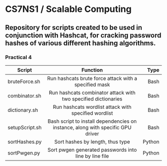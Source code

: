 # CS7NS1 / Scalable Computing

## Repository for scripts created to be used in conjunction with Hashcat, for cracking password hashes of various different hashing algorithms.

### Practical 4

| Script        | Function           | Type  |
| ------------- |:-------------:| -----:|
| bruteForce.sh | Run hashcats brute force attack with a specified mask  | Bash |
| combinator.sh | Run hashcats combinator attack with two specified dictionaries   |  Bash |
| dictionary.sh | Run hashcats wordlist attack with specified wordlist  |    Bash |
| setupScript.sh | Bash script to install dependencies on instance, along with specific GPU driver  | Bash |
| sortHashes.py|  Sort hashes by length, thus type  |  Python |
| sortPwgen.py | Sort pwgen generated passwords into line by line file  |  Python |


